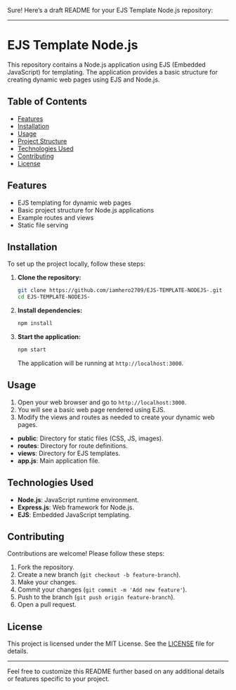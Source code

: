 Sure! Here’s a draft README for your EJS Template Node.js repository:

---

# EJS Template Node.js

This repository contains a Node.js application using EJS (Embedded JavaScript) for templating. The application provides a basic structure for creating dynamic web pages using EJS and Node.js.

## Table of Contents

- [Features](#features)
- [Installation](#installation)
- [Usage](#usage)
- [Project Structure](#project-structure)
- [Technologies Used](#technologies-used)
- [Contributing](#contributing)
- [License](#license)

## Features

- EJS templating for dynamic web pages
- Basic project structure for Node.js applications
- Example routes and views
- Static file serving

## Installation

To set up the project locally, follow these steps:

1. **Clone the repository:**

    ```bash
    git clone https://github.com/iamhero2709/EJS-TEMPLATE-NODEJS-.git
    cd EJS-TEMPLATE-NODEJS-
    ```

2. **Install dependencies:**

    ```bash
    npm install
    ```

3. **Start the application:**

    ```bash
    npm start
    ```

    The application will be running at `http://localhost:3000`.

## Usage

1. Open your web browser and go to `http://localhost:3000`.
2. You will see a basic web page rendered using EJS.
3. Modify the views and routes as needed to create your dynamic web pages.



- **public**: Directory for static files (CSS, JS, images).
- **routes**: Directory for route definitions.
- **views**: Directory for EJS templates.
- **app.js**: Main application file.

## Technologies Used

- **Node.js**: JavaScript runtime environment.
- **Express.js**: Web framework for Node.js.
- **EJS**: Embedded JavaScript templating.

## Contributing

Contributions are welcome! Please follow these steps:

1. Fork the repository.
2. Create a new branch (`git checkout -b feature-branch`).
3. Make your changes.
4. Commit your changes (`git commit -m 'Add new feature'`).
5. Push to the branch (`git push origin feature-branch`).
6. Open a pull request.

## License

This project is licensed under the MIT License. See the [LICENSE](LICENSE) file for details.

---

Feel free to customize this README further based on any additional details or features specific to your project.
